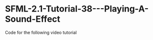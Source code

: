 SFML-2.1-Tutorial-38---Playing-A-Sound-Effect
=============================================

Code for the following video tutorial 
